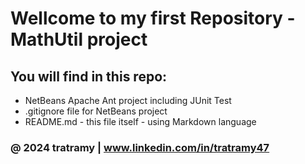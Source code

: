 # Wellcome to my first Repository - MathUtil project

## You will find in this repo:

* NetBeans Apache Ant project including JUnit Test
* .gitignore file for NetBeans project
* README.md - this file itself - using Markdown language

### @ 2024 tratramy | www.linkedin.com/in/tratramy47
